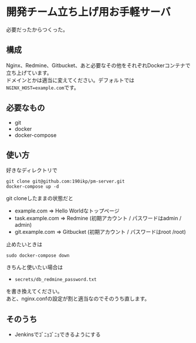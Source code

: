 # 開発チーム立ち上げ用お手軽サーバ
必要だったからつくった。

## 構成
Nginx、Redmine、Gitbucket、あと必要なその他をそれぞれDockerコンテナで立ち上げています。  
ドメインとかは適当に変えてください。デフォルトでは`NGINX_HOST=example.com`です。

## 必要なもの
- git
- docker
- docker-compose

## 使い方
好きなディレクトリで
```
git clone git@github.com:190ikp/pm-server.git
docker-compose up -d
```
git cloneしたままの状態だと
- example.com => Hello Worldなトップページ
- task.example.com  => Redmine (初期アカウント / パスワードはadmin / admin)
- git.example.com  => Gitbucket (初期アカウント / パスワードはroot /root)

止めたいときは
```
sudo docker-compose down
``` 
きちんと使いたい場合は
- `secrets/db_redmine_password.txt`

を書き換えてください。  
あと、nginx.confの設定が割と適当なのでそのうち直します。

## そのうち
- Jenkinsでｺﾞﾆｮｺﾞﾆｮできるようにする
